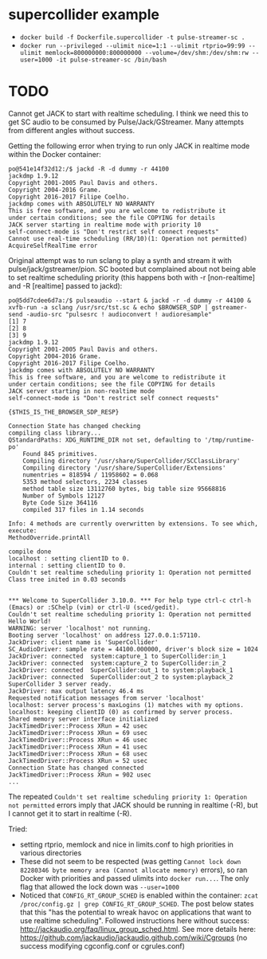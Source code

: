 # supercollider example
* `docker build -f Dockerfile.supercollider -t pulse-streamer-sc .`
* `docker run --privileged --ulimit nice=1:1 --ulimit rtprio=99:99 --ulimit memlock=800000000:800000000 --volume=/dev/shm:/dev/shm:rw --user=1000 -it pulse-streamer-sc /bin/bash`

# TODO
Cannot get JACK to start with realtime scheduling. I think we need this to get SC audio to be consumed by Pulse/Jack/GStreamer. Many attempts from different angles without success.

Getting the following error when trying to run only JACK in realtime mode within the Docker container:

```
po@541e14f32d12:/$ jackd -R -d dummy -r 44100
jackdmp 1.9.12
Copyright 2001-2005 Paul Davis and others.
Copyright 2004-2016 Grame.
Copyright 2016-2017 Filipe Coelho.
jackdmp comes with ABSOLUTELY NO WARRANTY
This is free software, and you are welcome to redistribute it
under certain conditions; see the file COPYING for details
JACK server starting in realtime mode with priority 10
self-connect-mode is "Don't restrict self connect requests"
Cannot use real-time scheduling (RR/10)(1: Operation not permitted)
AcquireSelfRealTime error
```

Original attempt was to run sclang to play a synth and stream it with pulse/jack/gstreamer/pion. SC booted but complained about not being able to set realtime scheduling priority (this happens both with -r [non-realtime] and -R [realtime] passed to jackd):

```
po@5dd7cdee6d7a:/$ pulseaudio --start & jackd -r -d dummy -r 44100 & xvfb-run -a sclang /usr/src/tst.sc & echo $BROWSER_SDP | gstreamer-send -audio-src "pulsesrc ! audioconvert ! audioresample"
[1] 7
[2] 8
[3] 9
jackdmp 1.9.12
Copyright 2001-2005 Paul Davis and others.
Copyright 2004-2016 Grame.
Copyright 2016-2017 Filipe Coelho.
jackdmp comes with ABSOLUTELY NO WARRANTY
This is free software, and you are welcome to redistribute it
under certain conditions; see the file COPYING for details
JACK server starting in non-realtime mode
self-connect-mode is "Don't restrict self connect requests"

{$THIS_IS_THE_BROWSER_SDP_RESP}

Connection State has changed checking
compiling class library...
QStandardPaths: XDG_RUNTIME_DIR not set, defaulting to '/tmp/runtime-po'
	Found 845 primitives.
	Compiling directory '/usr/share/SuperCollider/SCClassLibrary'
	Compiling directory '/usr/share/SuperCollider/Extensions'
	numentries = 818594 / 11958602 = 0.068
	5353 method selectors, 2234 classes
	method table size 13112760 bytes, big table size 95668816
	Number of Symbols 12127
	Byte Code Size 364116
	compiled 317 files in 1.14 seconds

Info: 4 methods are currently overwritten by extensions. To see which, execute:
MethodOverride.printAll

compile done
localhost : setting clientID to 0.
internal : setting clientID to 0.
Couldn't set realtime scheduling priority 1: Operation not permitted
Class tree inited in 0.03 seconds


*** Welcome to SuperCollider 3.10.0. *** For help type ctrl-c ctrl-h (Emacs) or :SChelp (vim) or ctrl-U (sced/gedit).
Couldn't set realtime scheduling priority 1: Operation not permitted
Hello World!
WARNING: server 'localhost' not running.
Booting server 'localhost' on address 127.0.0.1:57110.
JackDriver: client name is 'SuperCollider'
SC_AudioDriver: sample rate = 44100.000000, driver's block size = 1024
JackDriver: connected  system:capture_1 to SuperCollider:in_1
JackDriver: connected  system:capture_2 to SuperCollider:in_2
JackDriver: connected  SuperCollider:out_1 to system:playback_1
JackDriver: connected  SuperCollider:out_2 to system:playback_2
SuperCollider 3 server ready.
JackDriver: max output latency 46.4 ms
Requested notification messages from server 'localhost'
localhost: server process's maxLogins (1) matches with my options.
localhost: keeping clientID (0) as confirmed by server process.
Shared memory server interface initialized
JackTimedDriver::Process XRun = 42 usec
JackTimedDriver::Process XRun = 69 usec
JackTimedDriver::Process XRun = 46 usec
JackTimedDriver::Process XRun = 41 usec
JackTimedDriver::Process XRun = 68 usec
JackTimedDriver::Process XRun = 52 usec
Connection State has changed connected
JackTimedDriver::Process XRun = 902 usec
...
```

The repeated `Couldn't set realtime scheduling priority 1: Operation not permitted` errors imply that JACK should be running in realtime (-R), but I cannot get it to start in realtime (-R).

Tried:
* setting rtprio, memlock and nice in limits.conf to high priorities in various directories
* These did not seem to be respected (was getting `Cannot lock down 82280346 byte memory area (Cannot allocate memory)` errors), so ran Docker with priorities and passed ulimits into `docker run...`. The only flag that allowed the lock down was `--user=1000`
* Noticed that `CONFIG_RT_GROUP_SCHED` is enabled within the container: `zcat /proc/config.gz | grep CONFIG_RT_GROUP_SCHED`. The post below states that this "has the potential to wreak havoc on applications that want to use realtime scheduling". Followed instructions here without success: http://jackaudio.org/faq/linux_group_sched.html. See more details here: https://github.com/jackaudio/jackaudio.github.com/wiki/Cgroups (no success modifying cgconfig.conf or cgrules.conf)
